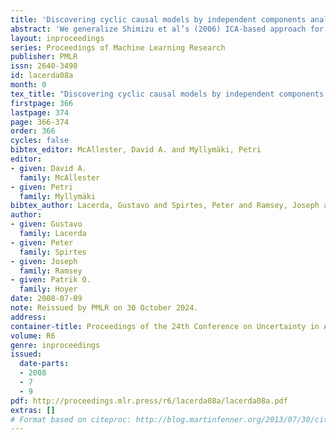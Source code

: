 ```yaml
---
title: 'Discovering cyclic causal models by independent components analysis'
abstract: 'We generalize Shimizu et al’s (2006) ICA-based approach for discovering linear non-Gaussian acyclic (LiNGAM) Structural Equation Models (SEMs) from causally sufficient, continuous-valued observational data. By relaxing the assumption that the generating SEM’s graph is acyclic, we solve the more general problem of linear non-Gaussian (LiNG) SEM discovery. LiNG discovery algorithms output the distribution equivalence class of SEMs which, in the large sample limit, represents the population distribution. We apply a LiNG discovery algorithm to simulated data. Finally, we give sufficient conditions under which only one of the SEMs in the output class is "stable".'
layout: inproceedings
series: Proceedings of Machine Learning Research
publisher: PMLR
issn: 2640-3498
id: lacerda08a
month: 0
tex_title: "Discovering cyclic causal models by independent components analysis"
firstpage: 366
lastpage: 374
page: 366-374
order: 366
cycles: false
bibtex_editor: McAllester, David A. and Myllymäki, Petri
editor:
- given: David A.
  family: McAllester
- given: Petri
  family: Myllymäki
bibtex_author: Lacerda, Gustavo and Spirtes, Peter and Ramsey, Joseph and Hoyer, Patrik O.
author:
- given: Gustavo
  family: Lacerda
- given: Peter
  family: Spirtes
- given: Joseph
  family: Ramsey
- given: Patrik O.
  family: Hoyer 
date: 2008-07-09
note: Reissued by PMLR on 30 October 2024.
address:
container-title: Proceedings of the 24th Conference on Uncertainty in Artificial Intelligence
volume: R6
genre: inproceedings
issued:
  date-parts:
  - 2008
  - 7
  - 9
pdf: http://proceedings.mlr.press/r6/lacerda08a/lacerda08a.pdf
extras: []
# Format based on citeproc: http://blog.martinfenner.org/2013/07/30/citeproc-yaml-for-bibliographies/
---
```

